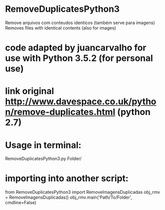 # RemoveDuplicatesPython3
Remove arquivos com conteudos identicos (também serve para imagens)
Removes files with identical contents (also for images)

# code adapted by juancarvalho for use with Python 3.5.2 (for personal use)
# link original http://www.davespace.co.uk/python/remove-duplicates.html (python 2.7)

# Usage in terminal:
RemoveDuplicatesPython3.py Folder/

# importing into another script:
from RemoveDuplicatesPython3 import RemoveImagensDuplicadas
obj_rmv = RemoveImagensDuplicadas()
obj_rmv.main('Path/To/Folder', cmdline=False)
